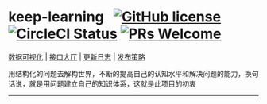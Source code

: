# keep-learning &nbsp; [![GitHub license](https://img.shields.io/badge/license-MIT-blue.svg)](https://github.com/tolerance-go/keep-learning/blob/master/LICENSE) [![CircleCI Status](https://circleci.com/gh/tolerance-go/keep-learning.svg?style=shield&circle-token=:circle-token)](https://circleci.com/gh/tolerance-go/keep-learning) [![PRs Welcome](https://img.shields.io/badge/PRs-welcome-brightgreen.svg)](https://github.com/tolerance-go/keep-learning/pulls)

[数据可视化](http://47.92.70.143:8000) | [接口大厅](http://47.92.70.143:3000/api-playground) | [更新日志](https://github.com/tolerance-go/keep-learning/blob/master/CHANGELOG.md) | [发布策略](https://github.com/tolerance-go/keep-learning/blob/master/PUBLISH_STRATEGY.md)

用结构化的问题去解构世界，不断的提高自己的认知水平和解决问题的能力，换句话说，就是用问题建立自己的知识体系，这就是此项目的初衷

---
